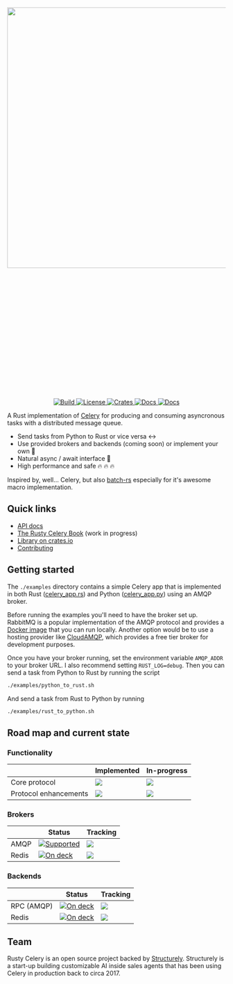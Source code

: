 <p align="center" style="font-size:300px;">
    <br>
    <img src="https://structurely-images.s3-us-west-2.amazonaws.com/logos/rusty-celery.png" width="600"/>
    <br>
<p>
<p align="center">
    <a href="https://github.com/rusty-celery/rusty-celery/actions">
        <img alt="Build" src="https://github.com/rusty-celery/rusty-celery/workflows/CI/badge.svg">
    </a>
    <a href="https://github.com/rusty-celery/rusty-celery/blob/master/LICENSE">
        <img alt="License" src="https://img.shields.io/github/license/rusty-celery/rusty-celery.svg?color=blue&cachedrop">
    </a>
    <a href="https://crates.io/crates/celery">
        <img alt="Crates" src="https://img.shields.io/crates/v/celery.svg?color=blue">
    </a>
    <a href="https://docs.rs/celery/">
        <img alt="Docs" src="https://img.shields.io/badge/docs.rs-API%20docs-blue">
    </a>
    <a href="https://github.com/rusty-celery/rusty-celery/issues?q=is%3Aissue+is%3Aopen+label%3A%22Status%3A+Help+Wanted%22">
        <img alt="Docs" src="https://img.shields.io/github/issues/rusty-celery/rusty-celery/Status%3A%20Help%20Wanted?label=Help%20Wanted">
    </a>
</p>

A Rust implementation of [Celery](https://github.com/celery/celery) for producing and consuming asyncronous tasks with a distributed message queue.

- Send tasks from Python to Rust or vice versa ↔️
- Use provided brokers and backends (coming soon) or implement your own 🔧
- Natural async / await interface 🎇
- High performance and safe 🔥 🔥 🔥

Inspired by, well... Celery, but also [batch-rs](https://github.com/kureuil/batch-rs) especially for it's awesome macro implementation.

## Quick links

- [API docs](https://docs.rs/celery/)
- [The Rusty Celery Book](https://rusty-celery.github.io/) (work in progress)
- [Library on crates.io](https://crates.io/crates/celery)
- [Contributing](https://github.com/rusty-celery/rusty-celery/blob/master/CONTRIBUTING.md)

## Getting started

The `./examples` directory contains a simple Celery app that is implemented in both Rust ([celery_app.rs](https://github.com/rusty-celery/rusty-celery/blob/master/examples/celery_app.rs)) and Python ([celery_app.py](https://github.com/rusty-celery/rusty-celery/blob/master/examples/celery_app.py)) using an AMQP broker. 

Before running the examples you'll need to have the broker set up. RabbitMQ is a popular implementation of the AMQP protocol and provides a [Docker image](https://hub.docker.com/_/rabbitmq) that you can run locally. Another option would be to use a hosting provider like [CloudAMQP](https://www.cloudamqp.com/), which provides a free tier broker for development purposes.

Once you have your broker running, set the environment variable `AMQP_ADDR` to your broker URL. I also recommend setting `RUST_LOG=debug`. Then you can send a task from Python to Rust by running the script

```bash
./examples/python_to_rust.sh
```

And send a task from Rust to Python by running

```bash
./examples/rust_to_python.sh
```

## Road map and current state

### Functionality

|               | Implemented   | In-progress  |
| ------------- | ------------- | ------------ |
| Core protocol | [![](https://img.shields.io/github/issues-closed/rusty-celery/rusty-celery/Protocol%20Feature?label=Issues&color=success)](https://github.com/rusty-celery/rusty-celery/issues?q=is%3Aissue+label%3A%22Protocol+Feature%22+is%3Aclosed) | [![](https://img.shields.io/github/issues/rusty-celery/rusty-celery/Protocol%20Feature?label=Issues)](https://github.com/rusty-celery/rusty-celery/issues?q=is%3Aissue+label%3A%22Protocol+Feature%22+is%3Aopen) |
| Protocol enhancements | [![](https://img.shields.io/github/issues-closed/rusty-celery/rusty-celery/Protocol%20Enhancement?label=Issues&color=success)](https://github.com/rusty-celery/rusty-celery/issues?q=is%3Aissue+label%3A%22Protocol+Enhancement%22+is%3Aclosed) | [![](https://img.shields.io/github/issues/rusty-celery/rusty-celery/Protocol%20Enhancement?label=Issues)](https://github.com/rusty-celery/rusty-celery/issues?q=is%3Aissue+label%3A%22Protocol+Enhancement%22+is%3Aopen) |

### Brokers

|       | Status | Tracking |
| ----- | ------ | -------- |
| AMQP  | [![Supported](https://img.shields.io/badge/Status-Supported-success)](https://docs.rs/celery/0.1.0-alpha.6/celery/struct.AMQPBroker.html) | [![](https://img.shields.io/github/issues/rusty-celery/rusty-celery/Broker%3A%20AMQP?label=Issues)](https://github.com/rusty-celery/rusty-celery/labels/Broker%3A%20AMQP) |
| Redis | [![On deck](https://img.shields.io/badge/Status-On%20Deck-yellow)](https://github.com/rusty-celery/rusty-celery/issues/6) | [![](https://img.shields.io/github/issues/rusty-celery/rusty-celery/Broker%3A%20Redis?label=Issues)](https://github.com/rusty-celery/rusty-celery/labels/Broker%3A%20Redis) |

### Backends

|             | Status | Tracking |
| ----------- | ------ | -------- |
| RPC (AMQP)  | [![On deck](https://img.shields.io/badge/Status-On%20Deck-yellow)](https://github.com/rusty-celery/rusty-celery/issues/67) | [![](https://img.shields.io/github/issues/rusty-celery/rusty-celery/Backend%3A%20RPC?label=Issues)](https://github.com/rusty-celery/rusty-celery/labels/Backend%3A%20RPC) |
| Redis       | [![On deck](https://img.shields.io/badge/Status-On%20Deck-yellow)](https://github.com/rusty-celery/rusty-celery/issues/68) | [![](https://img.shields.io/github/issues/rusty-celery/rusty-celery/Backend%3A%20Redis?label=Issues)](https://github.com/rusty-celery/rusty-celery/labels/Backend%3A%20Redis) |

## Team

Rusty Celery is an open source project backed by [Structurely](https://structurely.com/). Structurely is a start-up building customizable AI inside sales agents that has been using Celery in production back to circa 2017.
